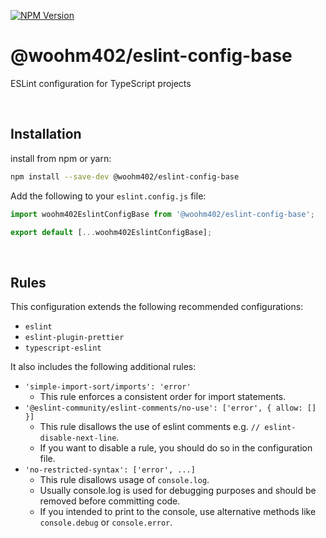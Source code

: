 [![NPM Version](https://img.shields.io/npm/v/%40woohm402%2Feslint-config-base)](https://www.npmjs.com/package/@woohm402/eslint-config-base)

# @woohm402/eslint-config-base

ESLint configuration for TypeScript projects

<br />

## Installation

install from npm or yarn:

```sh
npm install --save-dev @woohm402/eslint-config-base
```

Add the following to your `eslint.config.js` file:

```js
import woohm402EslintConfigBase from '@woohm402/eslint-config-base';

export default [...woohm402EslintConfigBase];
```

<br />

## Rules

This configuration extends the following recommended configurations:

- `eslint`
- `eslint-plugin-prettier`
- `typescript-eslint`

It also includes the following additional rules:

- `'simple-import-sort/imports': 'error'`
  - This rule enforces a consistent order for import statements.
- `'@eslint-community/eslint-comments/no-use': ['error', { allow: [] }]`
  - This rule disallows the use of eslint comments e.g. `// eslint-disable-next-line`.
  - If you want to disable a rule, you should do so in the configuration file.
- `'no-restricted-syntax': ['error', ...]`
  - This rule disallows usage of `console.log`.
  - Usually console.log is used for debugging purposes and should be removed before committing code.
  - If you intended to print to the console, use alternative methods like `console.debug` or `console.error`.
